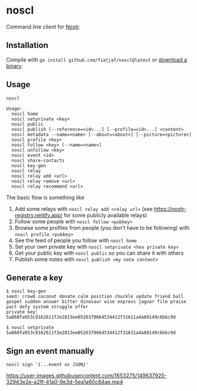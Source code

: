 noscl
=====

Command line client for [Nostr](https://github.com/fiatjaf/nostr).

## Installation

Compile with `go install github.com/fiatjaf/noscl@latest` or [download a binary](https://github.com/fiatjaf/noscl/releases).

## Usage

```
noscl

Usage:
  noscl home
  noscl setprivate <key>
  noscl public
  noscl publish [--reference=<id>...] [--profile=<id>...] <content>
  noscl metadata --name=<name> [--about=<about>] [--picture=<picture>]
  noscl profile <key>
  noscl follow <key> [--name=<name>]
  noscl unfollow <key>
  noscl event <id>
  noscl share-contacts
  noscl key-gen
  noscl relay
  noscl relay add <url>
  noscl relay remove <url>
  noscl relay recommend <url>
```

The basic flow is something like

1. Add some relays with `noscl relay add <relay url>` (see https://nostr-registry.netlify.app/ for some publicly available relays)
2. Follow some people with `noscl follow <pubkey>`
3. Browse some profiles from people (you don't have to be following) with `noscl profile <pubkey>`
4. See the feed of people you follow with `noscl home`
5. Set your own private key with `noscl setprivate <hex private key>`
6. Get your public key with `noscl public` so you can share it with others
7. Publish some notes with `noscl publish <my note content>`

## Generate a key

```
$ noscl key-gen
seed: crowd coconut donate calm position chuckle update friend ball gospel sudden answer bitter dinosaur wise express jaguar file praise pact defy system struggle offer
private key: 5a860fa953c9162611f2e2813ee0526370664534412f31611a4a89149c6bbc9d

$ noscl setprivate 5a860fa953c9162611f2e2813ee0526370664534412f31611a4a89149c6bbc9d
```

## Sign an event manually

```
noscl sign '{...event as JSON}'
```

https://user-images.githubusercontent.com/1653275/149637925-32943e2e-a2ff-41a0-9e3d-5ea1a60c84ae.mp4
